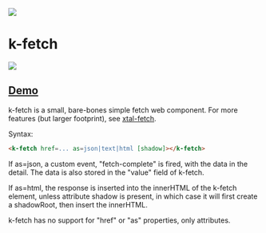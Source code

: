 <a href="https://nodei.co/npm/k-fetch/"><img src="https://nodei.co/npm/p-fetch.png"></a>
# k-fetch

<img src="https://badgen.net/bundlephobia/minzip/k-fetch">

## [Demo](https://jsfiddle.net/bahrus/ma0vtbnx/1/)

k-fetch is a small, bare-bones simple fetch web component.  For more features (but larger footprint), see [xtal-fetch](https://www.npmjs.com/package/xtal-fetch).

Syntax:

```html
<k-fetch href=... as=json|text|html [shadow]></k-fetch>
```

If as=json, a custom event, "fetch-complete" is fired, with the data in the detail.  The data is also stored in the "value" field of k-fetch.

If as=html, the response is inserted into the innerHTML of the k-fetch element, unless attribute shadow is present, in which case it will first create a shadowRoot, then insert the innerHTML.

k-fetch has no support for "href" or "as" properties, only attributes.